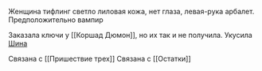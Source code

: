 
Женщина тифлинг светло лиловая кожа, нет глаза, левая-рука арбалет. Предположительно вампир

Заказала ключи у [[Коршад Дюмон]], но их так и не получила.
Укусила [Шина](Шин) 

Связана с [[Пришествие трех]]
Связана с [[Остатки]]